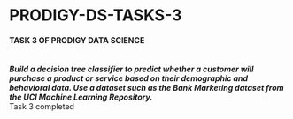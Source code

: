 <h1> PRODIGY-DS-TASKS-3</h1>
<h4>TASK 3 OF PRODIGY DATA SCIENCE</h4>
<p>
<br><b><i>Build a decision tree classifier to predict whether a customer will purchase a product or service based on their demographic and behavioral data. Use a dataset such as the Bank Marketing dataset from the UCI Machine Learning Repository. </b> </i> 
<br> Task 3 completed</p>

